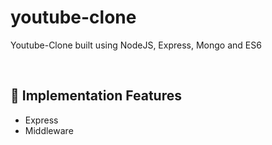 # youtube-clone
Youtube-Clone built using NodeJS, Express, Mongo and ES6

<br>

## 📜 Implementation Features
- Express
- Middleware